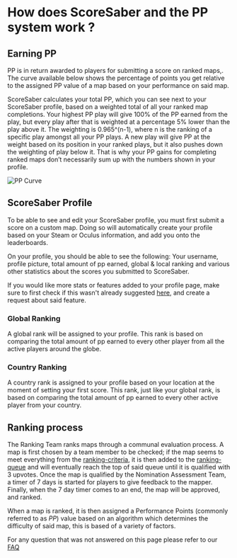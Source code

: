 # How does ScoreSaber and the PP system work ? 

## Earning PP
PP is in return awarded to players for submitting a score on ranked maps,. The curve available below shows the percentage of points you get relative to the assigned PP value of a map based on your performance on said map. 

ScoreSaber calculates your total PP, which you can see next to your ScoreSaber profile, based on a weighted total of all your ranked map completions. Your highest PP play will give 100% of the PP earned from the play, but every play after that is weighted at a percentage 5% lower than the play above it. The weighting is 0.965^(n-1), where n is the ranking of a specific play amongst all your PP plays. A new play will give PP at the weight based on its position in your ranked plays, but it also pushes down the weighting of play below it. That is why your PP gains for completing ranked maps don’t necessarily sum up with the numbers shown in your profile.

![PP Curve](~@images/ranking/pp-curve.png)
## ScoreSaber Profile
To be able to see and edit your ScoreSaber profile, you must first submit a score on a custom map. Doing so will automatically create your profile based on your Steam or Oculus information, and add you onto the leaderboards. 

On your profile, you should be able to see the following: Your username, profile picture, total amount of pp earned, global & local ranking and various other statistics about the scores you submitted to ScoreSaber. 

If you would like more stats or features added to your profile page, make sure to first check if this wasn't already suggested [here](https://scoresaber.canny.io/feature-requests), and create a request about said feature.
### Global Ranking
A global rank will be assigned to your profile. This rank is based on comparing the total amount of pp earned to every other player from all the active players around the globe.
### Country Ranking
A country rank is assigned to your profile based on your location at the moment of setting your first score. This rank, just like your global rank, is based on comparing the total amount of pp earned to every other active player from your country.

## Ranking process
The Ranking Team ranks maps through a communal evaluation process. A map is first chosen by a team member to be checked; if the map seems to meet everything from the [ranking-criteria](./ranking/criteria), it is then added to the [ranking-queue](./ranking/ranking-queue-rules.md) and will eventually reach the top of said queue until it is qualified with 3 upvotes. Once the map is qualified by the Nomination Assessment Team, a timer of 7 days is started for players to give feedback to the mapper. Finally, when the 7 day timer comes to an end, the map will be approved, and ranked.

When a map is ranked, it is then assigned a Performance Points (commonly referred to as *PP*) value based on an algorithm which determines the difficulty of said map, this is based of a variety of factors. 

For any question that was not answered on this page please refer to our [FAQ](#FAQ)
